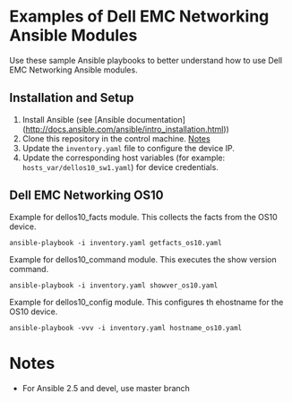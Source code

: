 # Examples of Dell EMC Networking Ansible Modules

Use these sample Ansible playbooks to better understand how to use Dell EMC Networking Ansible modules.

## Installation and Setup

1. Install Ansible (see [Ansible documentation] (http://docs.ansible.com/ansible/intro_installation.html))
2. Clone this repository in the control machine. [Notes](#notes)
3. Update the ``inventory.yaml`` file to configure the device IP.
4. Update the corresponding host variables (for example: ``hosts_var/dellos10_sw1.yaml``) for device credentials.

## Dell EMC Networking OS10

Example for dellos10_facts module. This collects the facts from the OS10 device.

``ansible-playbook -i inventory.yaml getfacts_os10.yaml``

Example for dellos10_command module. This executes the show version command.

``ansible-playbook -i inventory.yaml showver_os10.yaml``

Example for dellos10_config module. This configures th ehostname for the OS10 device.

``ansible-playbook -vvv -i inventory.yaml hostname_os10.yaml``

# Notes
- For Ansible 2.5 and devel, use master branch
